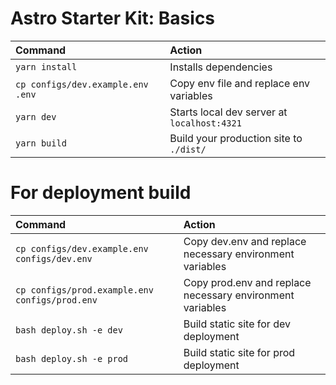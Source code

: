 # Astro Starter Kit: Basics

| Command                           | Action                                      |
| :-------------------------------- | :------------------------------------------ |
| `yarn install`                    | Installs dependencies                       |
| `cp configs/dev.example.env .env` | Copy env file and replace env variables     |
| `yarn dev`                        | Starts local dev server at `localhost:4321` |
| `yarn build`                      | Build your production site to `./dist/`     |

# For deployment build

| Command                                        | Action                                                    |
| :--------------------------------------------- | :-------------------------------------------------------- |
| `cp configs/dev.example.env configs/dev.env`   | Copy dev.env and replace necessary environment variables  |
| `cp configs/prod.example.env configs/prod.env` | Copy prod.env and replace necessary environment variables |
| `bash deploy.sh -e dev`                        | Build static site for dev deployment                      |
| `bash deploy.sh -e prod`                       | Build static site for prod deployment                     |
